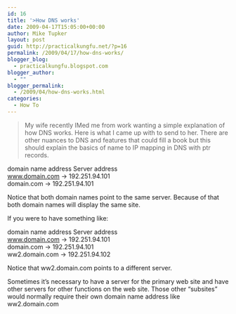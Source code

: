 ```yaml
---
id: 16
title: '>How DNS works'
date: 2009-04-17T15:05:00+00:00
author: Mike Tupker
layout: post
guid: http://practicalkungfu.net/?p=16
permalink: /2009/04/17/how-dns-works/
blogger_blog:
  - practicalkungfu.blogspot.com
blogger_author:
  - ""
blogger_permalink:
  - /2009/04/how-dns-works.html
categories:
  - How To
---
```

>My wife recently IMed me from work wanting a simple explanation of how DNS works. Here is what I came up with to send to her. There are other nuances to DNS and features that could fill a book but this should explain the basics of name to IP mapping in DNS with ptr records.

domain name address Server address  
www.domain.com -> 192.251.94.101  
domain.com -> 192.251.94.101

Notice that both domain names point to the same server. Because of that both domain names will display the same site.

If you were to have something like:

domain name address Server address  
www.domain.com -> 192.251.94.101  
domain.com -> 192.251.94.101  
ww2.domain.com -> 192.251.94.102

Notice that ww2.domain.com points to a different server.

Sometimes it&#8217;s necessary to have a server for the primary web site and have other servers for other functions on the web site. Those other &#8220;subsites&#8221; would normally require their own domain name address like ww2.domain.com